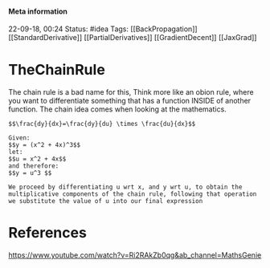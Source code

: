 #### Meta information
22-09-18, 00:24
Status: #idea
Tags: [[BackPropagation]] [[StandardDerivative]] [[PartialDerivatives]] [[GradientDecent]] [[JaxGrad]]





# TheChainRule
The chain rule is a bad name for this, Think more like an obion rule, where you want to differentiate something that has a function INSIDE of another function. The chain idea comes when looking at the mathematics.

```ad-note
$$\frac{dy}{dx}=\frac{dy}{du} \times \frac{du}{dx}$$
```

```ad-example
Given:
$$y = (x^2 + 4x)^3$$
let:
$$u = x^2 + 4x$$
and therefore:
$$y = u^3 $$

We proceed by differentiating u wrt x, and y wrt u, to obtain the multiplicative components of the chain rule, following that operation we substitute the value of u into our final expression
```




# References
https://www.youtube.com/watch?v=Ri2RAkZb0qg&ab_channel=MathsGenie